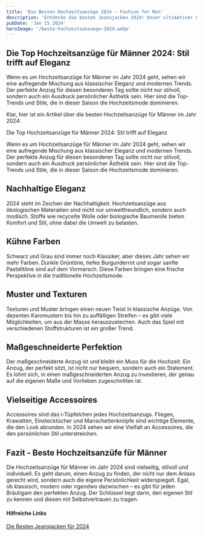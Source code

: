 ```yaml
---
title: 'Die Besten Hochzeitsanzüge 2024 - Fashion for Men'
description: 'Entdecke die besten Jeansjacken 2024! Unser ultimativer Guide zeigt dir die Top-Trends, Stile und Must-Haves. Perfekt für modebewusste Männer, die Wert auf Qualität und Style legen. Klicke jetzt und finde deine perfekte Jeansjacke!'
pubDate: 'Jan 15 2024'
heroImage: '/beste-hochzeitsanzuege-2024.webp'
---
```


## Die Top Hochzeitsanzüge für Männer 2024: Stil trifft auf Eleganz

Wenn es um Hochzeitsanzüge für Männer im Jahr 2024 geht, sehen wir eine aufregende Mischung aus klassischer Eleganz und modernen Trends. Der perfekte Anzug für diesen besonderen Tag sollte nicht nur stilvoll, sondern auch ein Ausdruck persönlicher Ästhetik sein. Hier sind die Top-Trends und Stile, die in dieser Saison die Hochzeitsmode dominieren.

Klar, hier ist ein Artikel über die besten Hochzeitsanzüge für Männer im Jahr 2024:

Die Top Hochzeitsanzüge für Männer 2024: Stil trifft auf Eleganz

Wenn es um Hochzeitsanzüge für Männer im Jahr 2024 geht, sehen wir eine aufregende Mischung aus klassischer Eleganz und modernen Trends. Der perfekte Anzug für diesen besonderen Tag sollte nicht nur stilvoll, sondern auch ein Ausdruck persönlicher Ästhetik sein. Hier sind die Top-Trends und Stile, die in dieser Saison die Hochzeitsmode dominieren.

## Nachhaltige Eleganz

2024 steht im Zeichen der Nachhaltigkeit. Hochzeitsanzüge aus ökologischen Materialien sind nicht nur umweltfreundlich, sondern auch modisch. Stoffe wie recycelte Wolle oder biologische Baumwolle bieten Komfort und Stil, ohne dabei die Umwelt zu belasten.

## Kühne Farben

Schwarz und Grau sind immer noch Klassiker, aber dieses Jahr sehen wir mehr Farben. Dunkle Grüntöne, tiefes Burgunderrot und sogar sanfte Pastelltöne sind auf dem Vormarsch. Diese Farben bringen eine frische Perspektive in die traditionelle Hochzeitsmode.

## Muster und Texturen

Texturen und Muster bringen einen neuen Twist in klassische Anzüge. Von dezenten Karomustern bis hin zu auffälligen Streifen – es gibt viele Möglichkeiten, um aus der Masse herauszustechen. Auch das Spiel mit verschiedenen Stoffstrukturen ist ein großer Trend.

## Maßgeschneiderte Perfektion

Der maßgeschneiderte Anzug ist und bleibt ein Muss für die Hochzeit. Ein Anzug, der perfekt sitzt, ist nicht nur bequem, sondern auch ein Statement. Es lohnt sich, in einen maßgeschneiderten Anzug zu investieren, der genau auf die eigenen Maße und Vorlieben zugeschnitten ist.

## Vielseitige Accessoires

Accessoires sind das i-Tüpfelchen jedes Hochzeitsanzugs. Fliegen, Krawatten, Einstecktücher und Manschettenknöpfe sind wichtige Elemente, die den Look abrunden. In 2024 sehen wir eine Vielfalt an Accessoires, die den persönlichen Stil unterstreichen.

## Fazit - Beste Hochzeitsanzüfe für Männer

Die Hochzeitsanzüge für Männer im Jahr 2024 sind vielseitig, stilvoll und individuell. Es geht darum, einen Anzug zu finden, der nicht nur dem Anlass gerecht wird, sondern auch die eigene Persönlichkeit widerspiegelt. Egal, ob klassisch, modern oder irgendwo dazwischen – es gibt für jeden Bräutigam den perfekten Anzug. Der Schlüssel liegt darin, den eigenen Stil zu kennen und diesen mit Selbstvertrauen zu tragen.

#### Hilfreiche Links

[Die Besten Jeansjacken für 2024](../besten-jeansjacken)